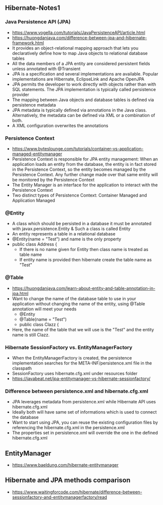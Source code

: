 ## Hibernate-Notes1

### Java Persistence API (JPA)
 * https://www.vogella.com/tutorials/JavaPersistenceAPI/article.html
 * https://huongdanjava.com/difference-between-jpa-and-hibernate-framework.html
 * It provides an object-relational mapping approach that lets you declaratively define how to map Java objects to relational database tables
 * All the data members of a JPA entity are considered persistent fields unless annotated with @Transient
 * JPA is a specification and several implementations are available. Popular implementations are Hibernate, EclipseLink and Apache OpenJPA
 * JPA permits the developer to work directly with objects rather than with SQL statements. The JPA implementation is typically called persistence provider
 * The mapping between Java objects and database tables is defined via persistence metadata
 * JPA metadata is typically defined via annotations in the Java class. Alternatively, the metadata can be defined via XML or a combination of both. 
 * A XML configuration overwrites the annotations
 
### Persistence Context
 * https://www.byteslounge.com/tutorials/container-vs-application-managed-entitymanager
 * Persistence Context is responsible for JPA entity management: When an application loads an entity from the database, the entity is in fact stored in the Persistence Context, so the entity becomes managed by the Persistence Context. Any further change made over that same entity will be monitored by the Persistence Context
 * The Entity Manager is an interface for the application to interact with the Persistence Context
 * Two distinct types of Persistence Context: Container Managed and Application Managed

### @Entity
 * A class which should be persisted in a database it must be annotated with javax.persistence.Entity & Such a class is called Entity
 * An entity represents a table in a relational database
 * @Entity(name = "Test") and name is the only property
 * public class Address {
	* If there is no name given for Entity then class name is treated as table name
	* If entity name is provided then hibernate create the table name as "Test"

### @Table
 * https://huongdanjava.com/learn-about-entity-and-table-annotation-in-jpa.html
 * Want to change the name of the database table to use in your application without changing the name of the entity, using @Table annotation will meet your needs
	* @Entity
	* @Table(name = "Test")
	* public class Clazz {
 * Here, the name of the table that we will use is the "Test" and the entity name is still Clazz.
 
### Hibernate SessionFactory vs. EntityManagerFactory
 * When the EntityManagerFactory is created, the persistence implementation searches for the META-INF/persistence.xml file in the classpath
 * SessionFactory uses hibernate.cfg.xml under resources folder
 * https://javabeat.net/jpa-entitymanager-vs-hibernate-sessionfactory/
 
### Difference between persistence.xml and hibernate.cfg.xml 
 * JPA leverages metadata from persistence.xml while Hibernate API uses hibernate.cfg.xml
 * Ideally both will have same set of informations which is used to connect the database
 * Want to start using JPA, you can reuse the existing configuration files by referencing the hibernate.cfg.xml in the persistence.xml
 * The properties set in persistence.xml will override the one in the defined hibernate.cfg.xml
 
## EntityManager
 * https://www.baeldung.com/hibernate-entitymanager

## Hibernate and JPA methods comparison
 * https://www.waitingforcode.com/hibernate/difference-between-sessionfactory-and-entitymanagerfactory/read

